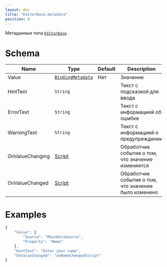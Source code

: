 ```yaml
---
layout: doc
title: "EditorBase.metadata"
position: 0
---
```


Метаданные типа [`EditorBase`](../).

# Schema

|Name|Type|Default|Description|
|----|----|-------|-----------|
|Value|[`BindingMetadata`](../../../Core/Binding/Binding.metadata/)|Нет|Значение|
|HintText|`String`||Текст с подсказкой для ввода|
|ErrorText|`String`||Текст с информацией об ошибке|
|WarningText|`String`||Текст с информацией о предупреждении|
|OnValueChanging|[Script](../../../KeyConcepts/Script/)||Обработчик события о том, что значение изменяется|
|OnValueChanged|[Script](../../../KeyConcepts/Script/)||Обработчик события о том, что значение было изменено|

# Examples

```js
{
	"Value": {
		"Source": "MainDataSource",
		"Property": "Name"
	},
	"HintText": "Enter your name",
	"OnValueChanged": "onNameChengedScript"
}
```